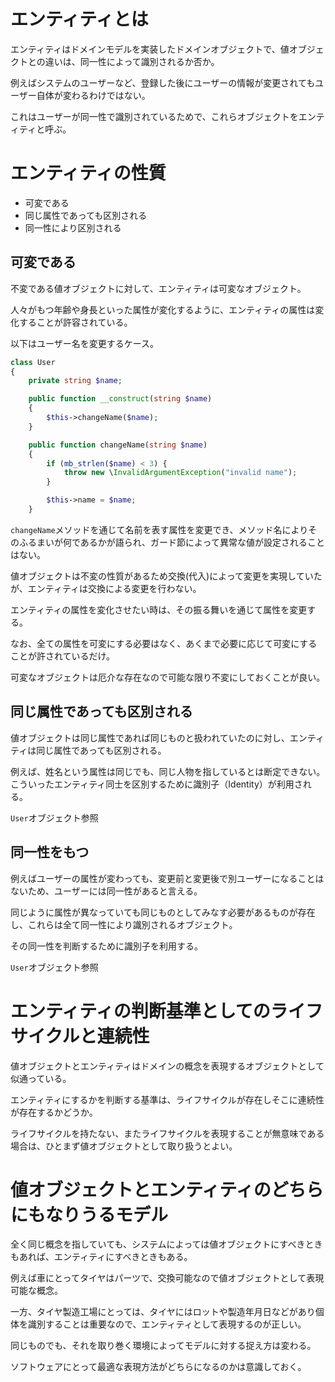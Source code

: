 # エンティティとは

エンティティはドメインモデルを実装したドメインオブジェクトで、値オブジェクトとの違いは、同一性によって識別されるか否か。

例えばシステムのユーザーなど、登録した後にユーザーの情報が変更されてもユーザー自体が変わるわけではない。

これはユーザーが同一性で識別されているためで、これらオブジェクトをエンティティと呼ぶ。

# エンティティの性質

- 可変である
- 同じ属性であっても区別される
- 同一性により区別される

## 可変である

不変である値オブジェクトに対して、エンティティは可変なオブジェクト。

人々がもつ年齢や身長といった属性が変化するように、エンティティの属性は変化することが許容されている。

以下はユーザー名を変更するケース。

```php
class User
{
    private string $name;

    public function __construct(string $name)
    {
        $this->changeName($name);
    }

    public function changeName(string $name)
    {
        if (mb_strlen($name) < 3) {
            throw new \InvalidArgumentException("invalid name");
        }

        $this->name = $name;
    }
```

`changeName`メソッドを通じて名前を表す属性を変更でき、メソッド名によりそのふるまいが何であるかが語られ、ガード節によって異常な値が設定されることはない。

値オブジェクトは不変の性質があるため交換(代入)によって変更を実現していたが、エンティティは交換による変更を行わない。

エンティティの属性を変化させたい時は、その振る舞いを通じて属性を変更する。

なお、全ての属性を可変にする必要はなく、あくまで必要に応じて可変にすることが許されているだけ。

可変なオブジェクトは厄介な存在なので可能な限り不変にしておくことが良い。

## 同じ属性であっても区別される

値オブジェクトは同じ属性であれば同じものと扱われていたのに対し、エンティティは同じ属性であっても区別される。

例えば、姓名という属性は同じでも、同じ人物を指しているとは断定できない。こういったエンティティ同士を区別するために識別子（Identity）が利用される。

`User`オブジェクト参照

## 同一性をもつ

例えばユーザーの属性が変わっても、変更前と変更後で別ユーザーになることはないため、ユーザーには同一性があると言える。

同じように属性が異なっていても同じものとしてみなす必要があるものが存在し、これらは全て同一性により識別されるオブジェクト。

その同一性を判断するために識別子を利用する。

`User`オブジェクト参照

# エンティティの判断基準としてのライフサイクルと連続性

値オブジェクトとエンティティはドメインの概念を表現するオブジェクトとして似通っている。

エンティティにするかを判断する基準は、ライフサイクルが存在しそこに連続性が存在するかどうか。

ライフサイクルを持たない、またライフサイクルを表現することが無意味である場合は、ひとまず値オブジェクトとして取り扱うとよい。

# 値オブジェクトとエンティティのどちらにもなりうるモデル

全く同じ概念を指していても、システムによっては値オブジェクトにすべきときもあれば、エンティティにすべきときもある。

例えば車にとってタイヤはパーツで、交換可能なので値オブジェクトとして表現可能な概念。

一方、タイヤ製造工場にとっては、タイヤにはロットや製造年月日などがあり個体を識別することは重要なので、エンティティとして表現するのが正しい。

同じものでも、それを取り巻く環境によってモデルに対する捉え方は変わる。

ソフトウェアにとって最適な表現方法がどちらになるのかは意識しておく。
